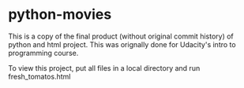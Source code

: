 # python-movies
This is a copy of the final product (without original commit history) of python and html project.
This was orignally done for Udacity's intro to programming course.

To view this project, put all files in a local directory and run fresh_tomatos.html
